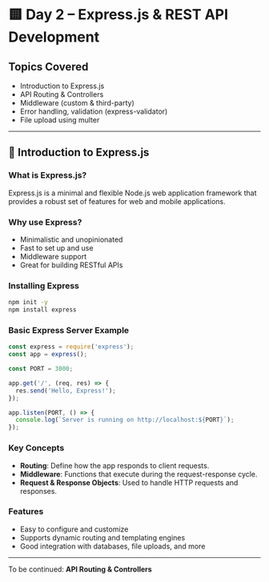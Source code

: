 
# 🟨 Day 2 – Express.js & REST API Development

## Topics Covered
- Introduction to Express.js
- API Routing & Controllers
- Middleware (custom & third-party)
- Error handling, validation (express-validator)
- File upload using multer

---

## 🔶 Introduction to Express.js

### What is Express.js?
Express.js is a minimal and flexible Node.js web application framework that provides a robust set of features for web and mobile applications.

### Why use Express?
- Minimalistic and unopinionated
- Fast to set up and use
- Middleware support
- Great for building RESTful APIs

### Installing Express
```bash
npm init -y
npm install express
```

### Basic Express Server Example
```js
const express = require('express');
const app = express();

const PORT = 3000;

app.get('/', (req, res) => {
  res.send('Hello, Express!');
});

app.listen(PORT, () => {
  console.log(`Server is running on http://localhost:${PORT}`);
});
```

### Key Concepts
- **Routing**: Define how the app responds to client requests.
- **Middleware**: Functions that execute during the request-response cycle.
- **Request & Response Objects**: Used to handle HTTP requests and responses.

### Features
- Easy to configure and customize
- Supports dynamic routing and templating engines
- Good integration with databases, file uploads, and more

---

To be continued: **API Routing & Controllers**

